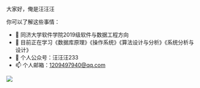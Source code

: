

大家好，俺是汪汪汪

你可以了解这些事情：

- 🔭 同济大学软件学院2019级软件与数据工程方向
- 🌱 目前正在学习《数据库原理》《操作系统》《算法设计与分析》《系统分析与设计》
- 💬 个人公众号：汪汪汪233
- 📫 个人邮箱：1209497940@qq.com


<img align="middle" src="https://github-readme-stats.vercel.app/api?username=wangwangwang23333&show_icons=true&icon_color=CE1D2D&text_color=718096&bg_color=ffffff&hide_title=true" />

